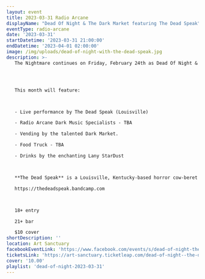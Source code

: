 ```yaml
---
layout: event
title: 2023-03-31 Radio Arcane
displayName: "Dead Of Night & The Dark Market featuring The Dead Speak"
eventType: radio-arcane
date: '2023-03-31'
startDatetime: '2023-03-31 21:00:00'
endDatetime: '2023-04-01 02:00:00'
image: /img/uploads/dead-of-night-with-the-dead-speak.jpg
description: >-
   The Nightmare continues on Friday, February 24th as Dead Of Night & The Dark Market keep up the monthly grind of dark eclectic music. Come out and help keep the dancefloor barely alive as we celebrate the glum drudgery of our dreadful existence.




   This month will feature:



   - Live performance by The Dead Speak (Louisville)

   - Radio Arcane Dark Music Specialists - TBA

   - Vending by the talented Dark Market.

   - Food Truck - TBA

   - Drinks by the enchanting Lany StarDust



   **The Dead Speak** is a Louisville, Kentucky-based horror cow-beret duo that invoke goth rockabilly energy. Jaime Muerte (she/her) and Wayne Robinson (he/him) fuse guttural, impassioned vocals with stories centering around themes of suicide, folklore and substance abuse.

   https://thedeadspeak.bandcamp.com



   18+ entry

   21+ bar

   $10 cover
shortDescription: ''
location: Art Sanctuary
facebookEventLink: 'https://www.facebook.com/events/s/dead-of-night-the-dark-market-/5574768402632039'
ticketsLink: 'https://art-sanctuary.ticketleap.com/dead-of-night--the-dark-market-march'
cover: '10.00'
playlist: 'dead-of-night-2023-03-31'
---
```

